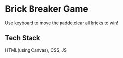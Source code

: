 # Brick Breaker Game

Use keyboard to move the padde,clear all bricks to win!

## Tech Stack

HTML(using Canvas), CSS, JS

